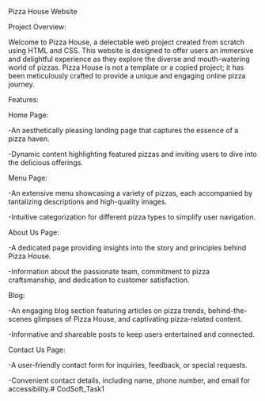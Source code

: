 Pizza House Website

Project Overview:

Welcome to Pizza House, a delectable web project created from scratch using HTML and CSS. This website is designed to offer users an immersive and delightful experience as they explore the diverse and mouth-watering world of pizzas. Pizza House is not a template or a copied project; it has been meticulously crafted to provide a unique and engaging online pizza journey.

Features:

Home Page:

-An aesthetically pleasing landing page that captures the essence of a pizza haven.

-Dynamic content highlighting featured pizzas and inviting users to dive into the delicious offerings.

Menu Page:

-An extensive menu showcasing a variety of pizzas, each accompanied by tantalizing descriptions and high-quality images.

-Intuitive categorization for different pizza types to simplify user navigation.

About Us Page:

-A dedicated page providing insights into the story and principles behind Pizza House.

-Information about the passionate team, commitment to pizza craftsmanship, and dedication to customer satisfaction.

Blog:

-An engaging blog section featuring articles on pizza trends, behind-the-scenes glimpses of Pizza House, and captivating pizza-related content.

-Informative and shareable posts to keep users entertained and connected.

Contact Us Page:

-A user-friendly contact form for inquiries, feedback, or special requests.

-Convenient contact details, including name, phone number, and email for accessibility.# CodSoft_Task1
